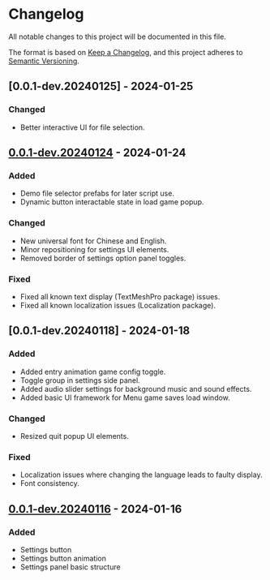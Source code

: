 # Changelog

All notable changes to this project will be documented in this file.

The format is based on [Keep a Changelog],
and this project adheres to [Semantic Versioning].

## [0.0.1-dev.20240125] - 2024-01-25

### Changed

- Better interactive UI for file selection.

## [0.0.1-dev.20240124] - 2024-01-24

### Added

- Demo file selector prefabs for later script use.
- Dynamic button interactable state in load game popup.

### Changed

- New universal font for Chinese and English.
- Minor repositioning for settings UI elements.
- Removed border of settings option panel toggles.

### Fixed

- Fixed all known text display (TextMeshPro package) issues.
- Fixed all known localization issues (Localization package).

## [0.0.1-dev.20240118] - 2024-01-18

### Added

- Added entry animation game config toggle.
- Toggle group in settings side panel.
- Added audio slider settings for background music and sound effects.
- Added basic UI framework for Menu game saves load window.

### Changed

- Resized quit popup UI elements.

### Fixed

- Localization issues where changing the language leads to faulty display.
- Font consistency.

## [0.0.1-dev.20240116] - 2024-01-16

### Added

- Settings button
- Settings button animation
- Settings panel basic structure

<!-- Links -->
[keep a changelog]: https://keepachangelog.com/en/1.0.0/
[semantic versioning]: https://semver.org/spec/v2.0.0.html

<!-- Versions -->
[0.0.1-dev.20240124]: https://github.com/mrmagic2020/Illumination/releases/v0.0.1-dev.20240124
[0.0.1-dev.20240116]: https://github.com/mrmagic2020/Illumination/releases/v0.0.1-dev.20240116
